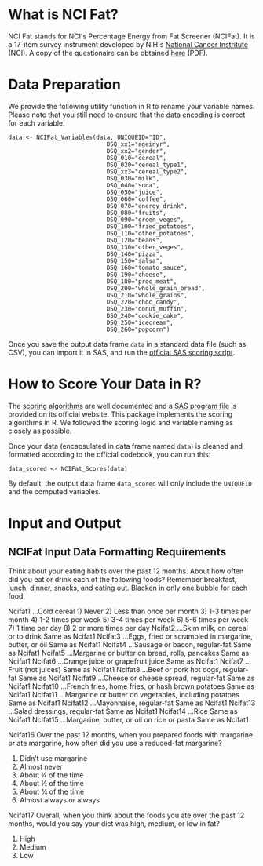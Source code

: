 # What is NCI Fat?

NCI Fat stands for NCI's Percentage Energy from Fat Screener (NCIFat).
It is a 17-item survey instrument developed by NIH's [National Cancer Instritute](https://epi.grants.cancer.gov/diet/screeners/fat/) (NCI). 
A copy of the questionaire can be obtained [here](https://epi.grants.cancer.gov/diet/shortreg/instruments/percent-energy-from-fat-screener.pdf) (PDF).

# Data Preparation

We provide the following utility function in R to rename your variable names. 
Please note that you still need to ensure that the [data encoding](DSQ_input.md) is correct for each variable.

```
data <- NCIFat_Variables(data, UNIQUEID="ID",
                            DSQ_xx1="ageinyr",
                            DSQ_xx2="gender",
                            DSQ_010="cereal",
                            DSQ_020="cereal_type1",
                            DSQ_xx3="cereal_type2",
                            DSQ_030="milk",
                            DSQ_040="soda",
                            DSQ_050="juice",
                            DSQ_060="coffee",
                            DSQ_070="energy_drink",
                            DSQ_080="fruits",
                            DSQ_090="green_veges",
                            DSQ_100="fried_potatoes",
                            DSQ_110="other_potatoes",
                            DSQ_120="beans",
                            DSQ_130="other_veges",
                            DSQ_140="pizza",
                            DSQ_150="salsa",
                            DSQ_160="tomato_sauce",
                            DSQ_190="cheese",
                            DSQ_180="proc_meat",
                            DSQ_200="whole_grain_bread",
                            DSQ_210="whole_grains",
                            DSQ_220="choc_candy",
                            DSQ_230="donut_muffin",
                            DSQ_240="cookie_cake",
                            DSQ_250="icecream",
                            DSQ_260="popcorn")
```

Once you save the output data frame `data` in a standard data file (such as CSV), you can import it in SAS, and run the [official SAS scoring script](https://epi.grants.cancer.gov/nhanes/dietscreen/scoring/current/self.paper.zip).

# How to Score Your Data in R?

The [scoring algorithms](https://epi.grants.cancer.gov/diet/screeners/fat/scoring.html) are well documented 
and a [SAS program file](https://epi.grants.cancer.gov/diet/screeners/fat/sas.energy.10262004.txt) is provided on its official website. 
This package implements the scoring algorithms in R. We followed the scoring logic and variable naming as closely as possible.

Once your data (encapsulated in data frame named `data`) is cleaned and formatted according to the official codebook, you can run this:

```
data_scored <- NCIFat_Scores(data)
```

By default, the output data frame `data_scored` will only include the `UNIQUEID` and the computed variables.


# Input and Output

## NCIFat Input Data Formatting Requirements

Think about your eating habits over the past 12 months.  About how often did you eat or drink each of the following foods?  Remember breakfast, lunch, dinner, snacks, and eating out.  Blacken in only one bubble for each food.	

Ncifat1	…Cold cereal	1)	Never
2)	Less than once per month
3)	1-3 times per month
4)	1-2 times per week
5)	3-4 times per week
6)	5-6 times per week
7)	1 time per day
8)	2 or more times per day
Ncifat2	…Skim milk, on cereal or to drink	Same as  Ncifat1
Ncifat3	…Eggs, fried or scrambled in margarine, butter, or oil	Same as  Ncifat1
Ncifat4	…Sausage or bacon, regular-fat	Same as  Ncifat1
Ncifat5	…Margarine or butter on bread, rolls, pancakes	Same as  Ncifat1
Ncifat6	…Orange juice or grapefruit juice	Same as  Ncifat1
Ncifat7	…Fruit (not juices)	Same as  Ncifat1
Ncifat8	…Beef or pork hot dogs, regular-fat	Same as  Ncifat1
Ncifat9	…Cheese or cheese spread, regular-fat	Same as  Ncifat1
Ncifat10	…French fries, home fries, or hash brown potatoes	Same as  Ncifat1
Ncifat11	…Margarine or butter on vegetables, including potatoes	Same as  Ncifat1
Ncifat12	…Mayonnaise, regular-fat	Same as  Ncifat1
Ncifat13	…Salad dressings, regular-fat	Same as  Ncifat1
Ncifat14	…Rice	Same as  Ncifat1
Ncifat15	…Margarine, butter, or oil on rice or pasta	Same as  Ncifat1

Ncifat16	Over the past 12 months, when you prepared foods with margarine or ate margarine, how often did you use a reduced-fat margarine?	
1)	Didn’t use margarine
2)	Almost never
3)	About ¼ of the time
4)	About ½ of the time
5)	About ¾ of the time
6)	Almost always or always

Ncifat17	Overall, when you think about the foods you ate over the past 12 months, would you say your diet was high, medium, or low in fat?	
1)	High
2)	Medium
3)	Low



